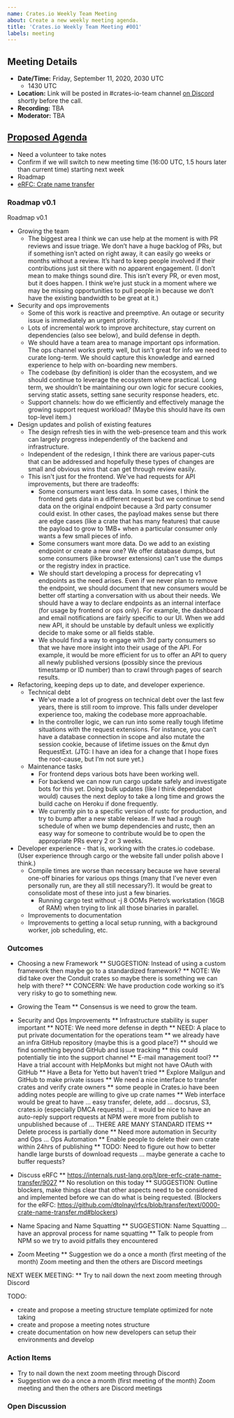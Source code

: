 ```yaml
---
name: Crates.io Weekly Team Meeting
about: Create a new weekly meeting agenda.
title: 'Crates.io Weekly Team Meeting #001'
labels: meeting
---
```


<!-- Thanks stacksgov - https://github.com/stacksgov/pm/pull/44/files -->

## Meeting Details
<!-- Please be sure to update the date in both the first line and the time zone conversion link below! -->
- **Date/Time:** Friday, September 11, 2020, 2030 UTC
    - 1430 UTC
- **Location:** Link will be posted in #crates-io-team channel [on Discord](https://discord.gg/rust-lang) shortly before the call.
- **Recording:** TBA
- **Moderator:** TBA

## [Proposed Agenda](https://github.com/rust-lang/crates-io-cargo-teams/issues/97) 

* Need a volunteer to take notes
* Confirm if we will switch to new meeting time (16:00 UTC, 1.5 hours later than current time) starting next week
* Roadmap
* [eRFC: Crate name transfer](https://github.com/rust-lang/rfcs/pull/2614)

### Roadmap v0.1 

Roadmap v0.1

* Growing the team
  * The biggest area I think we can use help at the moment is with PR reviews and issue triage. We don’t have a huge backlog of PRs, but if something isn’t acted on right away, it can easily go weeks or months without a review. It’s hard to keep people involved if their contributions just sit there with no apparent engagement. (I don’t mean to make things sound dire. This isn’t every PR, or even most, but it does happen. I think we’re just stuck in a moment where we may be missing opportunities to pull people in because we don’t have the existing bandwidth to be great at it.)
* Security and ops improvements
  * Some of this work is reactive and preemptive. An outage or security issue is immediately an urgent priority.
  * Lots of incremental work to improve architecture, stay current on dependencies (also see below), and build defense in depth.
  * We should have a team area to manage important ops information. The ops channel works pretty well, but isn't great for info we need to curate long-term. We should capture this knowledge and earned experience to help with on-boarding new members.
  * The codebase (by definition) is older than the ecosystem, and we should continue to leverage the ecosystem where practical. Long term, we shouldn’t be maintaining our own logic for secure cookies, serving static assets, setting sane security response headers, etc.
  * Support channels: how do we efficiently and effectively manage the growing support request workload? (Maybe this should have its own top-level item.)
* Design updates and polish of existing features
  * The design refresh ties in with the web-presence team and this work can largely progress independently of the backend and infrastructure.
  * Independent of the redesign, I think there are various paper-cuts that can be addressed and hopefully these types of changes are small and obvious wins that can get through review easily.
  * This isn't just for the frontend. We've had requests for API improvements, but there are tradeoffs:
    * Some consumers want less data. In some cases, I think the frontend gets data in a different request but we continue to send data on the original endpoint because a 3rd party consumer could exist. In other cases, the payload makes sense but there are edge cases (like a crate that has many features) that cause the payload to grow to 1MB+ when a particular consumer only wants a few small pieces of info.
    * Some consumers want more data. Do we add to an existing endpoint or create a new one? We offer database dumps, but some consumers (like browser extensions) can't use the dumps or the registry index in practice.
    * We should start developing a process for deprecating v1 endpoints as the need arises. Even if we never plan to remove the endpoint, we should document that new consumers would be better off starting a conversation with us about their needs. We should have a way to declare endpoints as an internal interface (for usage by frontend or ops only). For example, the dashboard and email notifications are fairly specific to our UI. When we add new API, it should be unstable by default unless we explicitly decide to make some or all fields stable.
    * We should find a way to engage with 3rd party consumers so that we have more insight into their usage of the API. For example, it would be more efficient for us to offer an API to query all newly published versions (possibly since the previous timestamp or ID number) than to crawl through pages of search results.
* Refactoring, keeping deps up to date, and developer experience.
  * Technical debt
    * We’ve made a lot of progress on technical debt over the last few years, there is still room to improve. This falls under developer experience too, making the codebase more approachable.
    * In the controller logic, we can run into some really tough lifetime situations with the request extensions. For instance, you can’t have a database connection in scope and also mutate the session cookie, because of lifetime issues on the &mut dyn RequestExt. (JTG: I have an idea for a change that I hope fixes the root-cause, but I’m not sure yet.)
  * Maintenance tasks
    * For frontend deps various bots have been working well.
    * For backend we can now run cargo update safely and investigate bots for this yet. Doing bulk updates (like I think dependabot would) causes the next deploy to take a long time and grows the build cache on Heroku if done frequently.
    * We currently pin to a specific version of rustc for production, and try to bump after a new stable release. If we had a rough schedule of when we bump dependencies and rustc, then an easy way for someone to contribute would be to open the appropriate PRs every 2 or 3 weeks.
* Developer experience - that is, working with the crates.io codebase. (User experience through cargo or the website fall under polish above I think.)
  * Compile times are worse than necessary because we have several one-off binaries for various ops things (many that I’ve never even personally run, are they all still necessary?). It would be great to consolidate most of these into just a few binaries.
    * Running cargo test without -j 8 OOMs Pietro’s workstation (16GB of RAM) when trying to link all those binaries in parallel.
  * Improvements to documentation
  * Improvements to getting a local setup running, with a background worker, job scheduling, etc.

### Outcomes

<!-- Rough Notes from Agenda Items -->


* Choosing a new Framework
 ** SUGGESTION: Instead of using a custom framework then maybe go to a standardized framework?
 ** NOTE: We did take over the Conduit crates so maybe there is something we can help with there?
 ** CONCERN: We have production code working so it’s very risky to go to something new.
 
* Growing the Team
  ** Consensus is we need to grow the team.

* Security and Ops Improvements
  ** Infrastructure stability is super important
  ** NOTE: We need more defense in depth
  ** NEED: A place to put private documentation for the operations team
  ** we already have an infra GitHub repository (maybe this is a good place?)
  ** should we find something beyond GitHub and issue tracking
  ** this could potentially tie into the support channel
  ** E-mail management tool? 
     ** Have a trial account with HelpMonks but might not have OAuth with GitHub
     ** Have a Beta for Yetto but haven’t tried
     ** Explore Mailgun and GitHub to make private issues
  ** We need a nice interface to transfer crates and verify crate owners
    ** some people in Crates.io have been adding notes people are willing to give up crate names
    ** Web interface would be great to have … easy transfer, delete, add … docsrus, S3, crates.io (especially DMCA requests) … it would be nice to have an auto-reply support requests at NPM were more from publish to unpublished because of … THERE ARE MANY STANDARD ITEMS 
    ** Delete process is partially done 
  ** Need more automation in Security and Ops … Ops Automation
  ** Enable people to delete their own crate within 24hrs of publishing
  ** TODO: Need to figure out how to better handle large bursts of download requests … maybe generate a cache to buffer requests?

* Discuss eRFC
  ** https://internals.rust-lang.org/t/pre-erfc-crate-name-transfer/9027
  ** No resolution on this today
  ** SUGGESTION: Outline blockers, make things clear that other aspects need to be considered and implemented before we can do what is being requested. (Blockers for the eRFC: https://github.com/dtolnay/rfcs/blob/transfer/text/0000-crate-name-transfer.md#blockers)

* Name Spacing and Name Squatting
  ** SUGGESTION: Name Squatting … have an approval process for name squatting
  ** Talk to people from NPM so we try to avoid pitfalls they encountered

* Zoom Meeting
  ** Suggestion we do a once a month (first meeting of the month) Zoom meeting and then the others are Discord meetings
 

NEXT WEEK MEETING: 
  ** Try to nail down the next zoom meeting through Discord


TODO: 
  * create and propose a meeting structure template optimized for note taking
  * create and propose a meeting notes structure
  * create documentation on how new developers can setup their environments and develop


### Action Items

<!-- Items here can be carried over from previous weeks, and typically include a 1 or 2 sentence description of the related action and a link to issues or relevant materials. -->

* Try to nail down the next zoom meeting through Discord
* Suggestion we do a once a month (first meeting of the month) Zoom meeting and then the others are Discord meetings
 

### Open Discussion

<!-- Items here can be carried over from previous weeks, and typically include a link to issues or relevant materials. -->